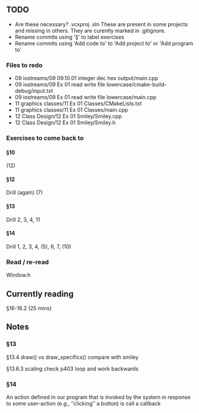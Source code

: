 ## TODO
- Are these necessary?
    .vcxproj
    .sln
    These are present in some projects and missing in others. They are curently marked in .gitignore.
- Rename commits using '§' to label exercises
- Rename commits using 'Add code to' to 'Add project to' or 'Add program to'

### Files to redo
- 09 iostreams/09 09.10.01 integer dec hex output/main.cpp
- 09 iostreams/09 Ex 01 read write file lowercase/cmake-build-debug/input.txt
- 09 iostreams/09 Ex 01 read write file lowercase/main.cpp
- 11 graphics classes/11 Ex 01 Classes/CMakeLists.txt
- 11 graphics classes/11 Ex 01 Classes/main.cpp
- 12 Class Design/12 Ex 01 Smiley/Smiley.cpp
- 12 Class Design/12 Ex 01 Smiley/Smiley.h

### Exercises to come back to
#### §10
(12)
#### §12
Drill (again)
(7)
#### §13
Drill
2, 3, 4, 11
#### §14
Drill
1, 2, 3, 4, (5), 6, 7, (10)

### Read / re-read

Window.h

## Currently reading
§16-16.2 (25 mins)

## Notes

### §13

§13.4
    draw() vs draw_specifics()
    compare with smiley

§13.6.3 scaling
    check p403 loop and work backwards

### §14

An action defined in our program that is invoked by the system in response to some user-action (e.g., ‘‘clicking’’ a button) is call a callback

